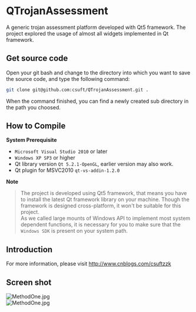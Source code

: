 # QTrojanAssessment

A generic trojan assessment platform developed with Qt5 framework. The project explored the usage of almost all widgets implemented in Qt framework.

## Get source code

Open your git bash and change to the directory into which you want to save the source code, and type the following command:

```bash
git clone git@github.com:csuft/QTrojanAssessment.git .
```

When the command finished, you can find a newly created sub directory in the path you choosed.

## How to Compile

**System Prerequisite** 

 - ```Microsoft Visual Studio 2010``` or later
 - ```Windows XP SP3``` or higher
 - Qt library version ```Qt 5.2.1-OpenGL```, earlier version may also work.
 - Qt plugin for MSVC2010 ```qt-vs-addin-1.2.0```


**Note**

> The project is developed using Qt5 framework, that means you have to install the latest Qt framework library on your machine. Though the framework is designed cross-platform, it won't be suitable for this project.  
> As we called large mounts of Windows API to implement most system dependent functions, it is necessary for you to make sure that the ```Windows SDK``` is present on your system path.


## Introduction

For more information, please visit http://www.cnblogs.com/csuftzzk

## Screen shot

![MethodOne.jpg](https://github.com/csuft/QTrojanAssessment/raw/master/TrojanAssessment/screenshots/2014-03-21_073706.png "")  
![MethodOne.jpg](https://github.com/csuft/QTrojanAssessment/raw/master/TrojanAssessment/screenshots/2014-03-21_074023.png "")
